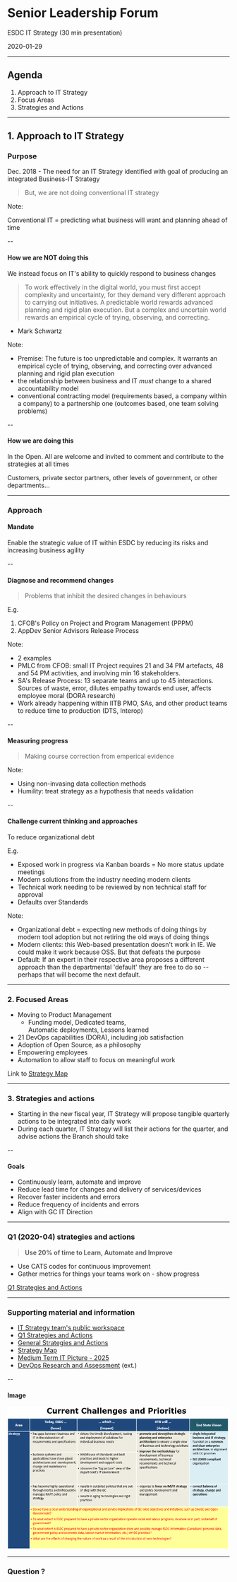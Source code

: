 <!--markdownlint-disable MD033-->
# Senior Leadership Forum

ESDC IT Strategy (30 min presentation)

2020-01-29

---

## Agenda

1. Approach to IT Strategy
2. Focus Areas
3. Strategies and Actions

---

## 1. Approach to IT Strategy

### Purpose

Dec. 2018 - The need for an IT Strategy identified with goal of producing an integrated Business-IT Strategy

> But, we are not doing conventional IT strategy

Note:

Conventional IT = predicting what business will want and planning ahead of time

--

#### How we are **NOT** doing this

We instead focus on IT's ability to quickly respond to business changes

> To work effectively in the digital world, you must first accept complexity and uncertainty, for they demand very different approach to carrying out initiatives. A predictable world rewards advanced planning and rigid plan execution. But a complex and uncertain world rewards an empirical cycle of trying, observing, and correcting.

- Mark Schwartz

Note:

- Premise: The future is too unpredictable and complex. It warrants an empirical cycle of trying, observing, and correcting over advanced planning and rigid plan execution
- the relationship between business and IT _must_ change to a shared accountability model
- conventional contracting model (requirements based, a company within a company) to a partnership one (outcomes based, one team solving problems)

--

#### How we are **doing** this

In the Open. All are welcome and invited to comment and contribute to the strategies at all times

Customers, private sector partners, other levels of government, or other departments...

---

### Approach

#### Mandate

Enable the strategic value of IT within ESDC by reducing its risks and increasing business agility

--

#### Diagnose and recommend changes

> Problems that inhibit the desired changes in behaviours

E.g.

1. CFOB's Policy on Project and Program  Management (PPPM)
2. AppDev Senior Advisors Release Process

Note:

- 2 examples
- PMLC from CFOB: small IT Project requires 21 and 34 PM artefacts, 48 and 54 PM activities, and involving min 16 stakeholders.
- SA's Release Process: 13 separate teams and up to 45 interactions. Sources of waste, error, dilutes empathy towards end user, affects employee moral (DORA research)
- Work already happening within IITB PMO, SAs, and other product teams to reduce time to production (DTS, Interop)

--

#### Measuring progress

> Making course correction from emperical evidence

Note:

- Using non-invasing data collection methods
- Humility: treat strategy as a hypothesis that needs validation

--

#### Challenge current thinking and approaches

To reduce organizational debt

E.g.

- Exposed work in progress via Kanban boards = No more status update meetings
- Modern solutions from the industry needing modern clients
- Technical work needing to be reviewed by non technical staff for approval
- Defaults over Standards

Note:

- Organizational debt = expecting new methods of doing things by modern tool adoption but not retiring the old ways of doing things
- Modern clients: this Web-based presentation doesn't work in IE. We could make it work because OSS. But that defeats the purpose
- Default: If an expert in their respective area proposes a different approach than the departmental 'default' they are free to do so -- perhaps that will become the next default.

---

### 2. Focused Areas

- Moving to Product Management
  - Funding model, Dedicated teams,  
    Automatic deployments, Lessons learned
- 21 DevOps capabilities (DORA), including job satisfaction
- Adoption of Open Source, as a philosophy
- Empowering employees
- Automation to allow staff to focus on meaningful work

Link to [Strategy Map](https://sara-sabr.github.io/ITStrategy/strategy-summary.html)

---

### 3. Strategies and actions

- Starting in the new fiscal year, IT Strategy will propose tangible quarterly actions to be integrated into daily work
- During each quarter, IT Strategy will list their actions for the quarter, and advise actions the Branch should take

--

#### Goals

- Continuously learn, automate and improve
- Reduce lead time for changes and delivery of services/devices
- Recover faster incidents and errors
- Reduce frequency of incidents and errors
- Align with GC IT Direction

---

### Q1 (2020-04) strategies and actions

> **Use 20% of time to Learn, Automate and Improve**

- Use CATS codes for continuous improvement
- Gather metrics for things your teams work on - show progress

[Q1 Strategies and Actions](https://sara-sabr.github.io/ITStrategy/strategy-learning-automating-improving.html)

---

### Supporting material and information

- [IT Strategy team's public workspace](https://github.com/sara-sabr/ITStrategy)
- [Q1 Strategies and Actions](https://sara-sabr.github.io/ITStrategy/strategy-learning-automating-improving.html)
- [General Strategies and Actions](https://sara-sabr.github.io/ITStrategy/strategies-actions.html)
- [Strategy Map](https://sara-sabr.github.io/ITStrategy/strategy-summary.html)
- [Medium Term IT Picture - 2025](https://sara-sabr.github.io/ITStrategy/it-picture-medium-term.html)
- [DevOps Research and Assessment](https://cloud.google.com/devops/) (ext.)

--

#### Image

![Table: Current challenges and priorities](assets/images/imit-moving-fwd-strategy.png)

---

<!--markdownlint-disable MD026-->
### Question ?
<!--markdownlint-enable MD026-->
